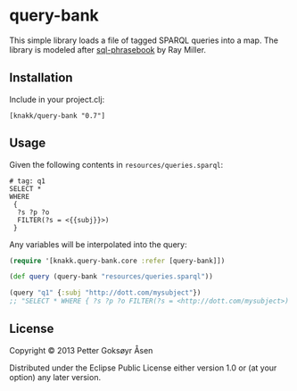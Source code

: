 # query-bank

This simple library loads a file of tagged SPARQL queries into a map.
The library is modeled after [sql-phrasebook](https://github.com/ray1729/sql-phrasebook) by Ray Miller.

## Installation
Include in your project.clj:

    [knakk/query-bank "0.7"]

## Usage

Given the following contents in `resources/queries.sparql`:

```sparql
# tag: q1
SELECT *
WHERE
 {
  ?s ?p ?o 
  FILTER(?s = <{{subj}}>)
 }
```

Any variables will be interpolated into the query:

```clojure
(require '[knakk.query-bank.core :refer [query-bank]])

(def query (query-bank "resources/queries.sparql"))

(query "q1" {:subj "http://dott.com/mysubject"})
;; "SELECT * WHERE { ?s ?p ?o FILTER(?s = <http://dott.com/mysubject>) }"
```

## License

Copyright © 2013 Petter Goksøyr Åsen

Distributed under the Eclipse Public License either version 1.0 or (at
your option) any later version.
